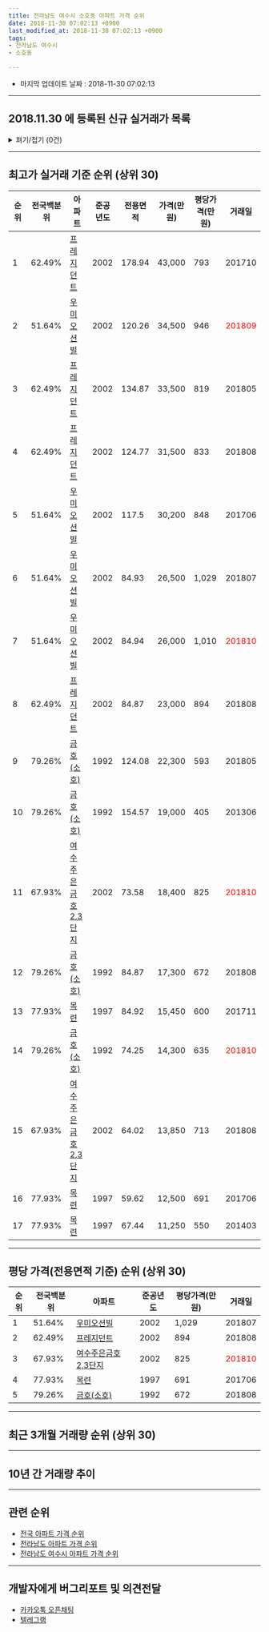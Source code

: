 ```yaml
---
title: 전라남도 여수시 소호동 아파트 가격 순위
date: 2018-11-30 07:02:13 +0900
last_modified_at: 2018-11-30 07:02:13 +0900
tags:
- 전라남도 여수시
- 소호동

---
```


* 마지막 업데이트 날짜 : 2018-11-30 07:02:13

---

## 2018.11.30 에 등록된 신규 실거래가 목록

<details>
<summary>펴기/접기 (0건)</summary>
<div markdown="1">

|아파트|전국백분위|준공년도|전용면적|가격(만원)|평당가격(만원)|거래일|
|---|---|---|---|---|---|---|
|없음|||||||


</div>
</details>

---

## 최고가 실거래 기준 순위 (상위 30)


|순위|전국백분위|아파트|준공년도|전용면적|가격(만원)|평당가격(만원)|거래일|
|---|---|---|---|---|---|---|---|
|1|62.49%|[프레지던트](https://search.naver.com/search.naver?query=%EC%A0%84%EB%9D%BC%EB%82%A8%EB%8F%84+%EC%97%AC%EC%88%98%EC%8B%9C+%EC%86%8C%ED%98%B8%EB%8F%99+%ED%94%84%EB%A0%88%EC%A7%80%EB%8D%98%ED%8A%B8)|2002|178.94|43,000|793|201710|
|2|51.64%|[우미오션빌](https://search.naver.com/search.naver?query=%EC%A0%84%EB%9D%BC%EB%82%A8%EB%8F%84+%EC%97%AC%EC%88%98%EC%8B%9C+%EC%86%8C%ED%98%B8%EB%8F%99+%EC%9A%B0%EB%AF%B8%EC%98%A4%EC%85%98%EB%B9%8C)|2002|120.26|34,500|946|<span style="color:red">201809</span>|
|3|62.49%|[프레지던트](https://search.naver.com/search.naver?query=%EC%A0%84%EB%9D%BC%EB%82%A8%EB%8F%84+%EC%97%AC%EC%88%98%EC%8B%9C+%EC%86%8C%ED%98%B8%EB%8F%99+%ED%94%84%EB%A0%88%EC%A7%80%EB%8D%98%ED%8A%B8)|2002|134.87|33,500|819|201805|
|4|62.49%|[프레지던트](https://search.naver.com/search.naver?query=%EC%A0%84%EB%9D%BC%EB%82%A8%EB%8F%84+%EC%97%AC%EC%88%98%EC%8B%9C+%EC%86%8C%ED%98%B8%EB%8F%99+%ED%94%84%EB%A0%88%EC%A7%80%EB%8D%98%ED%8A%B8)|2002|124.77|31,500|833|201808|
|5|51.64%|[우미오션빌](https://search.naver.com/search.naver?query=%EC%A0%84%EB%9D%BC%EB%82%A8%EB%8F%84+%EC%97%AC%EC%88%98%EC%8B%9C+%EC%86%8C%ED%98%B8%EB%8F%99+%EC%9A%B0%EB%AF%B8%EC%98%A4%EC%85%98%EB%B9%8C)|2002|117.5|30,200|848|201706|
|6|51.64%|[우미오션빌](https://search.naver.com/search.naver?query=%EC%A0%84%EB%9D%BC%EB%82%A8%EB%8F%84+%EC%97%AC%EC%88%98%EC%8B%9C+%EC%86%8C%ED%98%B8%EB%8F%99+%EC%9A%B0%EB%AF%B8%EC%98%A4%EC%85%98%EB%B9%8C)|2002|84.93|26,500|1,029|201807|
|7|51.64%|[우미오션빌](https://search.naver.com/search.naver?query=%EC%A0%84%EB%9D%BC%EB%82%A8%EB%8F%84+%EC%97%AC%EC%88%98%EC%8B%9C+%EC%86%8C%ED%98%B8%EB%8F%99+%EC%9A%B0%EB%AF%B8%EC%98%A4%EC%85%98%EB%B9%8C)|2002|84.94|26,000|1,010|<span style="color:red">201810</span>|
|8|62.49%|[프레지던트](https://search.naver.com/search.naver?query=%EC%A0%84%EB%9D%BC%EB%82%A8%EB%8F%84+%EC%97%AC%EC%88%98%EC%8B%9C+%EC%86%8C%ED%98%B8%EB%8F%99+%ED%94%84%EB%A0%88%EC%A7%80%EB%8D%98%ED%8A%B8)|2002|84.87|23,000|894|201808|
|9|79.26%|[금호(소호)](https://search.naver.com/search.naver?query=%EC%A0%84%EB%9D%BC%EB%82%A8%EB%8F%84+%EC%97%AC%EC%88%98%EC%8B%9C+%EC%86%8C%ED%98%B8%EB%8F%99+%EA%B8%88%ED%98%B8%28%EC%86%8C%ED%98%B8%29)|1992|124.08|22,300|593|201805|
|10|79.26%|[금호(소호)](https://search.naver.com/search.naver?query=%EC%A0%84%EB%9D%BC%EB%82%A8%EB%8F%84+%EC%97%AC%EC%88%98%EC%8B%9C+%EC%86%8C%ED%98%B8%EB%8F%99+%EA%B8%88%ED%98%B8%28%EC%86%8C%ED%98%B8%29)|1992|154.57|19,000|405|201306|
|11|67.93%|[여수주은금호2,3단지](https://search.naver.com/search.naver?query=%EC%A0%84%EB%9D%BC%EB%82%A8%EB%8F%84+%EC%97%AC%EC%88%98%EC%8B%9C+%EC%86%8C%ED%98%B8%EB%8F%99+%EC%97%AC%EC%88%98%EC%A3%BC%EC%9D%80%EA%B8%88%ED%98%B82%2C3%EB%8B%A8%EC%A7%80)|2002|73.58|18,400|825|<span style="color:red">201810</span>|
|12|79.26%|[금호(소호)](https://search.naver.com/search.naver?query=%EC%A0%84%EB%9D%BC%EB%82%A8%EB%8F%84+%EC%97%AC%EC%88%98%EC%8B%9C+%EC%86%8C%ED%98%B8%EB%8F%99+%EA%B8%88%ED%98%B8%28%EC%86%8C%ED%98%B8%29)|1992|84.87|17,300|672|201808|
|13|77.93%|[목련](https://search.naver.com/search.naver?query=%EC%A0%84%EB%9D%BC%EB%82%A8%EB%8F%84+%EC%97%AC%EC%88%98%EC%8B%9C+%EC%86%8C%ED%98%B8%EB%8F%99+%EB%AA%A9%EB%A0%A8)|1997|84.92|15,450|600|201711|
|14|79.26%|[금호(소호)](https://search.naver.com/search.naver?query=%EC%A0%84%EB%9D%BC%EB%82%A8%EB%8F%84+%EC%97%AC%EC%88%98%EC%8B%9C+%EC%86%8C%ED%98%B8%EB%8F%99+%EA%B8%88%ED%98%B8%28%EC%86%8C%ED%98%B8%29)|1992|74.25|14,300|635|<span style="color:red">201810</span>|
|15|67.93%|[여수주은금호2,3단지](https://search.naver.com/search.naver?query=%EC%A0%84%EB%9D%BC%EB%82%A8%EB%8F%84+%EC%97%AC%EC%88%98%EC%8B%9C+%EC%86%8C%ED%98%B8%EB%8F%99+%EC%97%AC%EC%88%98%EC%A3%BC%EC%9D%80%EA%B8%88%ED%98%B82%2C3%EB%8B%A8%EC%A7%80)|2002|64.02|13,850|713|201808|
|16|77.93%|[목련](https://search.naver.com/search.naver?query=%EC%A0%84%EB%9D%BC%EB%82%A8%EB%8F%84+%EC%97%AC%EC%88%98%EC%8B%9C+%EC%86%8C%ED%98%B8%EB%8F%99+%EB%AA%A9%EB%A0%A8)|1997|59.62|12,500|691|201706|
|17|77.93%|[목련](https://search.naver.com/search.naver?query=%EC%A0%84%EB%9D%BC%EB%82%A8%EB%8F%84+%EC%97%AC%EC%88%98%EC%8B%9C+%EC%86%8C%ED%98%B8%EB%8F%99+%EB%AA%A9%EB%A0%A8)|1997|67.44|11,250|550|201403|


---

## 평당 가격(전용면적 기준) 순위 (상위 30)


|순위|전국백분위|아파트|준공년도|평당가격(만원)|거래일|
|---|---|---|---|---|---|
|1|51.64%|[우미오션빌](https://search.naver.com/search.naver?query=%EC%A0%84%EB%9D%BC%EB%82%A8%EB%8F%84+%EC%97%AC%EC%88%98%EC%8B%9C+%EC%86%8C%ED%98%B8%EB%8F%99+%EC%9A%B0%EB%AF%B8%EC%98%A4%EC%85%98%EB%B9%8C)|2002|1,029|201807|
|2|62.49%|[프레지던트](https://search.naver.com/search.naver?query=%EC%A0%84%EB%9D%BC%EB%82%A8%EB%8F%84+%EC%97%AC%EC%88%98%EC%8B%9C+%EC%86%8C%ED%98%B8%EB%8F%99+%ED%94%84%EB%A0%88%EC%A7%80%EB%8D%98%ED%8A%B8)|2002|894|201808|
|3|67.93%|[여수주은금호2,3단지](https://search.naver.com/search.naver?query=%EC%A0%84%EB%9D%BC%EB%82%A8%EB%8F%84+%EC%97%AC%EC%88%98%EC%8B%9C+%EC%86%8C%ED%98%B8%EB%8F%99+%EC%97%AC%EC%88%98%EC%A3%BC%EC%9D%80%EA%B8%88%ED%98%B82%2C3%EB%8B%A8%EC%A7%80)|2002|825|<span style="color:red">201810</span>|
|4|77.93%|[목련](https://search.naver.com/search.naver?query=%EC%A0%84%EB%9D%BC%EB%82%A8%EB%8F%84+%EC%97%AC%EC%88%98%EC%8B%9C+%EC%86%8C%ED%98%B8%EB%8F%99+%EB%AA%A9%EB%A0%A8)|1997|691|201706|
|5|79.26%|[금호(소호)](https://search.naver.com/search.naver?query=%EC%A0%84%EB%9D%BC%EB%82%A8%EB%8F%84+%EC%97%AC%EC%88%98%EC%8B%9C+%EC%86%8C%ED%98%B8%EB%8F%99+%EA%B8%88%ED%98%B8%28%EC%86%8C%ED%98%B8%29)|1992|672|201808|


---

## 최근 3개월 거래량 순위 (상위 30)


<div style="width:100%;">
    <canvas id="deal_count_ranking" height="250"></canvas>
</div>


<script>
new Chart(document.getElementById("deal_count_ranking"), {
    type: 'horizontalBar',
    data: {
        labels: ['여수주은금호2,3단지', '금호(소호)', '우미오션빌', '프레지던트'],
        datasets: [{
            label: '실거래 수',
            data: [27, 5, 4, 3],
            borderColor: "rgba(255, 0, 128, 1)",
            backgroundColor: "rgba(255, 0, 128, 0.5)",
            fill: false,
        }]
    },
    options: {
        responsive: true,
        title: {
            display: true,
            text: '최근 3개월 거래량 순위'
        },
        tooltips: {
            mode: 'index',
            intersect: false,
            callbacks: {
                title: function(tooltipItems, data) {
                    return "실거래 수:";
                },
                label: function(tooltipItem, data) {
                    return data.labels[tooltipItem.index] + ": " + tooltipItem.xLabel;
                }
            }
        },
        hover: {
            mode: 'nearest',
            intersect: true
        },
        scales: {
            xAxes: [{
                display: true,
                scaleLabel: {
                    display: true,
                    labelString: '실거래 수'
                },
                ticks: {
                    suggestedMin: 0,
                }
            }],
            yAxes: [{
                display: true,
                ticks: {
                    autoSkip: false,
                    callback: function(value, index, values) {
                        if (value.length > 15)
                            return value.substr(0, 13) + "...";
                        else
                            return value;
                    }
                },
                scaleLabel: {
                    display: false,
                }
            }]
        }
    }
});

</script>


---

## 10년 간 거래량 추이


<div style="width:100%;">
    <canvas id="deal_progress" height="250"></canvas>
</div>

<script>
new Chart(document.getElementById("deal_progress"), {
    type: 'line',
    data: {
        labels: ['200811','200812','200901','200902','200903','200904','200905','200906','200907','200908','200909','200910','200911','200912','201001','201002','201003','201004','201005','201006','201007','201008','201009','201010','201011','201012','201101','201102','201103','201104','201105','201106','201107','201108','201109','201110','201111','201112','201201','201202','201203','201204','201205','201206','201207','201208','201209','201210','201211','201212','201301','201302','201303','201304','201305','201306','201307','201308','201309','201310','201311','201312','201401','201402','201403','201404','201405','201406','201407','201408','201409','201410','201411','201412','201501','201502','201503','201504','201505','201506','201507','201508','201509','201510','201511','201512','201601','201602','201603','201604','201605','201606','201607','201608','201609','201610','201611','201612','201701','201702','201703','201704','201705','201706','201707','201708','201709','201710','201711','201712','201801','201802','201803','201804','201805','201806','201807','201808','201809','201810','201811'],
        datasets: [{
            label: '실거래 수',
            pointRadius: 1,
            data: [3, 4, 20, 3, 6, 12, 7, 8, 6, 5, 19, 13, 4, 14, 6, 9, 11, 9, 14, 3, 16, 8, 10, 15, 20, 57, 15, 10, 45, 34, 7, 8, 3, 43, 18, 52, 29, 16, 11, 14, 11, 6, 8, 4, 6, 3, 9, 16, 13, 10, 4, 10, 13, 14, 10, 15, 11, 9, 9, 12, 15, 28, 26, 20, 16, 10, 13, 9, 52, 13, 17, 35, 20, 18, 17, 14, 15, 16, 17, 34, 24, 41, 16, 35, 34, 24, 22, 16, 15, 29, 17, 21, 19, 17, 25, 24, 18, 11, 15, 25, 30, 20, 19, 19, 29, 24, 30, 17, 28, 27, 19, 23, 20, 25, 14, 21, 15, 17, 9, 20, 10],
            borderColor: "rgba(255, 201, 14, 1)",
            backgroundColor: "rgba(255, 201, 14, 0.5)",
            fill: true,
        }]
    },
    options: {
        responsive: true,
        title: {
            display: true,
            text: '10년간 거래량 추이'
        },
        tooltips: {
            mode: 'index',
            intersect: false,
        },
        hover: {
            mode: 'nearest',
            intersect: true
        },
        scales: {
            xAxes: [{
                display: true,
                scaleLabel: {
                    display: true,
                    labelString: '년/월'
                }
            }],
            yAxes: [{
                display: true,
                ticks: {
                    suggestedMin: 0,
                },
                scaleLabel: {
                    display: true,
                    labelString: '실거래 수'
                }
            }]
        }
    }
});

</script>


---

## 관련 순위

- [전국 아파트 가격 순위](https://inasie.github.io/apt-ranking/전국)
- [전라남도 아파트 가격 순위](https://inasie.github.io/apt-ranking/전라남도)
- [전라남도 여수시 아파트 가격 순위](https://inasie.github.io/apt-ranking/전라남도-여수시)


---

## 개발자에게 버그리포트 및 의견전달

- [카카오톡 오픈채팅](https://open.kakao.com/o/gLJUAP4)
- [텔레그램](https://t.me/inasie)


